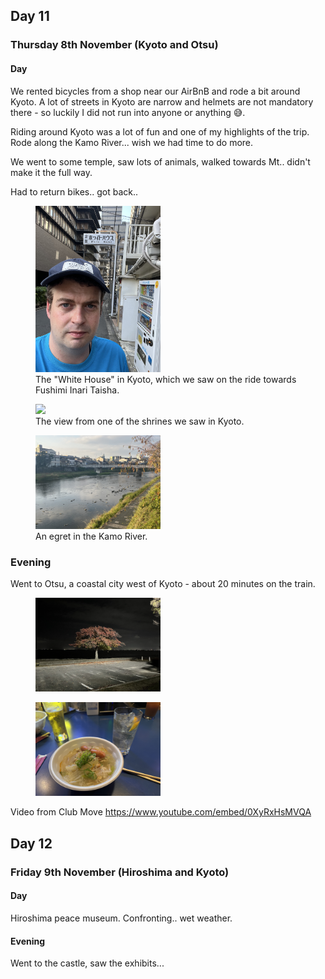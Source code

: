 ## Day 11

### Thursday 8th November (Kyoto and Otsu)

#### Day 

We rented bicycles from a shop near our AirBnB and rode a bit around Kyoto.
A lot of streets in Kyoto are narrow and helmets are not mandatory there - so luckily I did not run into anyone or anything 😅.

Riding around Kyoto was a lot of fun and one of my highlights of the trip.
Rode along the Kamo River... wish we had time to do more.

We went to some temple, saw lots of animals, walked towards Mt.. didn't make it the full way.

Had to return bikes.. got back..

<figure>
    <img src="images/kyoto_white_house.jpg" style="max-width: 200px">
    <figcaption>The "White House" in Kyoto, which we saw on the ride towards Fushimi Inari Taisha.</figcaption>
</figure>

<figure>
    <img src="images/kyoto_temple_view.jpg" style="max-width: 200px">
    <figcaption>The view from one of the shrines we saw in Kyoto.</figcaption>
</figure>

<figure>
    <img src="images/kyoto_river_egret.jpg" style="max-width: 200px">
    <figcaption>An egret in the Kamo River.</figcaption>
</figure>

### Evening

Went to Otsu, a coastal city west of Kyoto - about 20 minutes on the train.

<figure>
    <img src="images/otsu_tree_dark.jpg" style="max-width: 200px">
    <figcaption></figcaption>
</figure>

<figure>
    <img src="images/otsu_hot_pot.jpg" style="max-width: 200px">
    <figcaption></figcaption>
</figure>

Video from Club Move
https://www.youtube.com/embed/0XyRxHsMVQA

## Day 12

### Friday 9th November (Hiroshima and Kyoto)

#### Day

Hiroshima peace museum.
Confronting..
wet weather.

#### Evening

Went to the castle, saw the exhibits...

